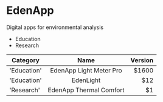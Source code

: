 # EdenApp
Digital apps for environmental analysis

* Education
* Research

| Category        | Name          | Version  |
| ------------- |:-------------:| -----:|
| 'Education'      | EdenApp Light Meter Pro | $1600 |
| 'Education'     | EdenLight      |   $12 |
| 'Research' | EdenApp Thermal Comfort     |    $1 |



